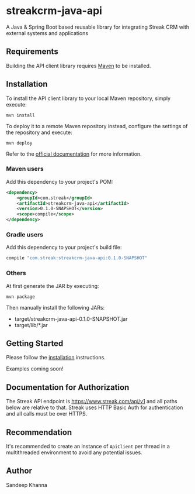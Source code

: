 # streakcrm-java-api

A Java &amp; Spring Boot based reusable library for integrating Streak CRM with external systems and applications

## Requirements

Building the API client library requires [Maven](https://maven.apache.org/) to be installed.

## Installation

To install the API client library to your local Maven repository, simply execute:

```shell
mvn install
```

To deploy it to a remote Maven repository instead, configure the settings of the repository and execute:

```shell
mvn deploy
```

Refer to the [official documentation](https://maven.apache.org/plugins/maven-deploy-plugin/usage.html) for more information.

### Maven users

Add this dependency to your project's POM:

```xml
<dependency>
    <groupId>com.streak</groupId>
    <artifactId>streakcrm-java-api</artifactId>
    <version>0.1.0-SNAPSHOT</version>
    <scope>compile</scope>
</dependency>
```

### Gradle users

Add this dependency to your project's build file:

```groovy
compile "com.streak:streakcrm-java-api:0.1.0-SNAPSHOT"
```

### Others

At first generate the JAR by executing:

    mvn package

Then manually install the following JARs:

* target/streakcrm-java-api-0.1.0-SNAPSHOT.jar
* target/lib/*.jar

## Getting Started

Please follow the [installation](#installation) instructions.

Examples coming soon!

## Documentation for Authorization

The Streak API endpoint is https://www.streak.com/api/v1 and all paths below are relative to that. Streak uses HTTP Basic Auth for authentication and all calls must be over HTTPS.

## Recommendation

It's recommended to create an instance of `ApiClient` per thread in a multithreaded environment to avoid any potential issues.

## Author

Sandeep Khanna 
